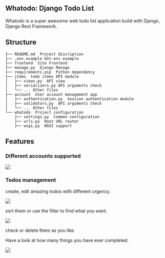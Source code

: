 ## Whatodo: Django Todo List

Whatodo is a super awesome web todo list application build with Django, Django Rest Framework. 

## Structure

```
├── README.md  Project discription
├── .env.example Dot-env example
├── frontend  Site Frontend
├── manage.py  Django Manage
├── requirements.pip  Python dependency
├── items  todo items API module
│   ├── views.py  API view
│   ├── serializers.py API arguments check
│	└── ... Other files
├── account  User account management app
│   ├── authentication.py  Session authentication module
│   ├── validators.py  API arguments check
│   └── ... Other files
└── whatodo  Project configuration
    ├── settings.py  Common configuration
    ├── urls.py  Root URL router
    ├── wsgi.py  WSGI support
```

## Features

### Different accounts supported

![](https://cl.ly/3R0b1T211h1m/Screen%20recording%202017-08-07%20at%2004.14.37%20PM.gif)

### Todos management

create, edit amazing todos with different urgency.

![](https://cl.ly/3v0w3J231M00/Screen%20recording%202017-08-07%20at%2003.48.12%20PM.gif)

sort them or use the filter to find what you want.

![](https://cl.ly/2K123c2R083D/Screen%20recording%202017-08-07%20at%2003.57.46%20PM.gif)

check or delete them as you like.

Have a look at how many things you have ever completed.

![](https://cl.ly/0M2h2o2h2g1X/Screen%20recording%202017-08-07%20at%2004.05.46%20PM.gif)


